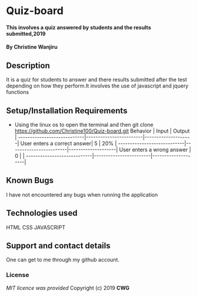 # Quiz-board
#### This involves a quiz answered by students and the results submitted,2019
#### By **Christine Wanjiru**
## Description
It is a quiz for students to answer and there results submitted after the test depending on how they perform.It involves the use of javascript and jquery functions
## Setup/Installation Requirements
* Using the linux os to open the terminal and then git clone https://github.com/Christine100/Quiz-board.git
 Behavior                    |   Input                |   Output           |
 ----------------------------|------------------------|--------------------|
 User enters a correct answer|     5                  |    20%             |
 ----------------------------|------------------------|--------------------|
 User enters a wrong answer  |     0                  |                    |
 ----------------------------|------------------------|--------------------|
## Known Bugs
I have not encountered any bugs when running the application
## Technologies used
HTML
CSS
JAVASCRIPT
## Support and contact details
One can get to me through my github account.
### License
*MIT licence was provided*
Copyright (c) 2019 **CWG**
